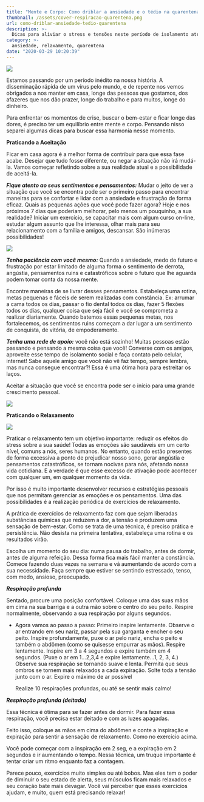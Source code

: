 ```yaml
---
title: "Mente e Corpo: Como driblar a ansiedade e o tédio na quarentena"
thumbnail: /assets/cover-respiracao-quarentena.png
url: como-driblar-ansiedade-tedio-quarentena
description: >-
  Dicas para aliviar o stress e tensões neste período de isolamento através de estratégias de relaxamento.
category: >-
  ansiedade, relaxamento, quarentena
date: "2020-03-29 10:20:39"
---
```


![](/assets/bola_tapete.jpg)

Estamos passando por um período inédito na nossa história. A disseminação rápida de um vírus pelo mundo, e de repente nos vemos obrigados a nos manter em casa, longe das pessoas que gostamos, dos afazeres que nos dão prazer, longe do trabalho e para muitos, longe do dinheiro.

Para enfrentar os momentos de crise, buscar o bem-estar e ficar longe das dores, é preciso ter um equilíbrio entre mente e corpo. Pensando nisso separei algumas dicas para buscar essa harmonia nesse momento.

**Praticando a Aceitação**

Ficar em casa agora é a melhor forma de contribuir para que essa fase acabe. Desejar que tudo fosse diferente, ou negar a situação não irá mudá-la. Vamos começar refletindo sobre a sua realidade atual e a possibilidade de aceitá-la.

**_Fique atento ao seus sentimentos e pensamentos:_** Mudar o jeito de ver a situação que você se encontra pode ser o primeiro passo para encontrar maneiras para se confortar e lidar com a ansiedade e frustração de forma eficaz. Quais as pequenas ações que você pode fazer agora? Hoje e nos próximos 7 dias que poderiam melhorar, pelo menos um pouquinho, a sua realidade? Iniciar um exercício, se capacitar mais com algum curso on-line, estudar algum assunto que lhe interessa, olhar mais para seu relacionamento com a família e amigos, descansar. São inúmeras possibilidades!

![](/assets/flor_amarela.jpg)

**_Tenha paciência com você mesmo:_** Quando a ansiedade, medo do futuro e frustração por estar limitado de alguma forma o sentimento de derrota, angústia, pensamentos ruins e catastróficos sobre o futuro que lhe aguarda podem tomar conta da nossa mente.

Encontre maneiras de se livrar desses pensamentos. Estabeleça uma rotina, metas pequenas e fáceis de serem realizadas com constância. Ex: arrumar a cama todos os dias, passar o fio dental todos os dias, fazer 5 flexões todos os dias, qualquer coisa que seja fácil e você se comprometa a realizar diariamente. Quando batemos essas pequenas metas, nos fortalecemos, os sentimentos ruins começam a dar lugar a um sentimento de conquista, de vitória, de empoderamento.

**_Tenha uma rede de apoio:_** você não está sozinho! Muitas pessoas estão passando e pensando a mesma coisa que você! Converse com os amigos, aproveite esse tempo de isolamento social e faça contato pelo celular, internet! Sabe aquele amigo que você não vê faz tempo, sempre lembra, mas nunca consegue encontrar?! Essa é uma ótima hora para estreitar os laços.

Aceitar a situação que você se encontra pode ser o início para uma grande crescimento pessoal.

![](/assets/celular_campo.jpg)

**Praticando o Relaxamento**

![](/assets/yoga_montanha.jpg)

Praticar o relaxamento tem um objetivo importante: reduzir os efeitos do stress sobre a sua saúde! Todas as emoções são saudáveis em um certo nível, comuns a nós, seres humanos. No entanto, quando estão presentes de forma excessiva a ponto de prejudicar nosso sono, gerar angústia e pensamentos catastróficos, se tornam nocivas para nós, afetando nossa vida cotidiana. E a verdade é que esse excesso de ativação pode acontecer com qualquer um, em qualquer momento da vida.

Por isso é muito importante desenvolver recursos e estratégias pessoais que nos permitam gerenciar as emoções e os pensamentos. Uma das possibilidades é a realização periódica de exercícios de relaxamento.

A prática de exercícios de relaxamento faz com que sejam liberadas substâncias químicas que reduzem a dor, a tensão e produzem uma sensação de bem-estar. Como se trata de uma técnica, é preciso prática e persistência. Não desista na primeira tentativa, estabeleça uma rotina e os resultados virão.

Escolha um momento do seu dia: numa pausa do trabalho, antes de dormir, antes de alguma refeição. Dessa forma fica mais fácil manter a constância. Comece fazendo duas vezes na semana e vá aumentando de acordo com a sua necessidade. Faça sempre que estiver se sentindo estressado, tenso, com medo, ansioso, preocupado.

**_Respiração profunda_**

Sentado, procure uma posição confortável. Coloque uma das suas mãos em cima na sua barriga e a outra mão sobre o centro do seu peito. Respire normalmente, observando a sua respiração por alguns segundos.

- Agora vamos ao passo a passo: Primeiro inspire lentamente. Observe o ar entrando em seu nariz, passar pela sua garganta e encher o seu peito. Inspire profundamente, puxe o ar pelo nariz, encha o peito e também o abdômen (como se quisesse empurrar as mãos).
  Respire lentamente. Inspire em 3 a 4 segundos e expire também em 4 segundos. (Puxe o ar em 1...2,3,4 e expire lentamente...1, 2, 3, 4.)
  Observe sua respiração se tornando suave e lenta. Permita que seus ombros se tornem mais relaxados a cada expiração. Solte toda a tensão junto com o ar. Expire o máximo de ar possível

  Realize 10 respirações profundas, ou até se sentir mais calmo!

**_Respiração profunda (deitado)_**

Essa técnica é ótima para se fazer antes de dormir. Para fazer essa respiração, você precisa estar deitado e com as luzes apagadas.

Feito isso, coloque as mãos em cima do abdômen e conte a inspiração e expiração para sentir a sensação de relaxamento. Como no exercício acima.

Você pode começar com a inspiração em 2 seg, e a expiração em 2 segundos e ir aumentando o tempo. Nessa técnica, um truque importante é tentar criar um ritmo enquanto faz a contagem.

Parece pouco, exercícios muito simples ou até bobos. Mas eles tem o poder de diminuir o seu estado de alerta, seus músculos ficam mais relaxados e seu coração bate mais devagar. Você vai perceber que esses exercícios ajudam, e muito, quem está precisando relaxar!
